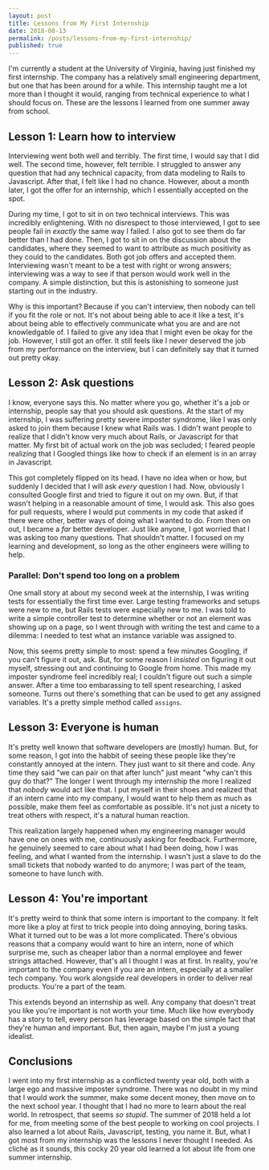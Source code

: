 ```yaml
---
layout: post
title: Lessons from My First Internship
date: 2018-08-13
permalink: /posts/lessons-from-my-first-internship/
published: true
---
```


I'm currently a student at the University of Virginia, having just finished my first internship.  The company has a relatively small engineering department, but one that has been around for a while.  This internship taught me a lot more than I thought it would, ranging from technical experience to what I should focus on.  These are the lessons I learned from one summer away from school.

## Lesson 1: Learn how to interview

Interviewing went both well and terribly.  The first time, I would say that I did well.  The second time, however, felt terrible.  I struggled to answer any question that had any technical capacity, from data modeling to Rails to Javascript.  After that, I felt like I had no chance.  However, about a month later, I got the offer for an internship, which I essentially accepted on the spot.

During my time, I got to sit in on two technical interviews.  This was incredibly enlightening.  With no disrespect to those interviewed, I got to see people fail in *exactly* the same way I failed.  I also got to see them do far better than I had done.  Then, I got to sit in on the discussion about the candidates, where they seemed to want to attribute as much positivity as they could to the candidates.  Both got job offers and accepted them.  Interviewing wasn't meant to be a test with right or wrong answers; interviewing was a way to see if that person would work well in the company.  A simple distinction, but this is astonishing to someone just starting out in the industry.

Why is this important?  Because if you can't interview, then nobody can tell if you fit the role or not.  It's not about being able to ace it like a test, it's about being able to effectively communicate what you are and are not knowledgable of.  I failed to give any idea that I might even be okay for the job.  However, I still got an offer.  It still feels like I never deserved the job from my performance on the interview, but I can definitely say that it turned out pretty okay.

## Lesson 2: Ask questions

I know, everyone says this.  No matter where you go, whether it's a job or internship, people say that you should ask questions.  At the start of my internship, I was suffering pretty severe imposter syndrome, like I was only asked to join them because I knew what Rails was.  I didn't want people to realize that I didn't know very much about Rails, or Javascript for that matter.  My first bit of actual work on the job was secluded; I feared people realizing that I Googled things like how to check if an element is in an array in Javascript.

This got completely flipped on its head.  I have no idea when or how, but suddenly I decided that I will ask *every* question I had.  Now, obviously I consulted Google first and tried to figure it out on my own.  But, if that wasn't helping in a reasonable amount of time, I would ask.  This also goes for pull requests, where I would put comments in my code that asked if there were other, better ways of doing what I wanted to do.  From then on out, I became a *far* better developer.  Just like anyone, I got worried that I was asking too many questions.  That shouldn't matter.  I focused on my learning and development, so long as the other engineers were willing to help.

### Parallel: Don't spend too long on a problem

One small story at about my second week at the internship, I was writing tests for essentially the first time ever.  Large testing frameworks and setups were new to me, but Rails tests were especially new to me.  I was told to write a simple controller test to determine whether or not an element was showing up on a page, so I went through with writing the test and came to a dilemma: I needed to test what an instance variable was assigned to.

Now, this seems pretty simple to most: spend a few minutes Googling, if you can't figure it out, ask.  But, for some reason I *insisted* on figuring it out myself, stressing out and continuing to Google from home.  This made my imposter syndrome feel incredibly real; I couldn't figure out such a simple answer.  After a time too embarassing to tell spent researching, I asked someone.  Turns out there's something that can be used to get any assigned variables.  It's a pretty simple method called `assigns`.

## Lesson 3: Everyone is human

It's pretty well known that software developers are (mostly) human.  But, for some reason, I got into the habbit of seeing these people like they're constantly annoyed at the intern.  They just want to sit there and code.  Any time they said "we can pair on that after lunch" just meant "why can't this guy do that?"  The longer I went through my internship the more I realized that *nobody* would act like that.  I put myself in their shoes and realized that if an intern came into my company, I would want to help them as much as possible, make them feel as comfortable as possible.  It's not just a nicety to treat others with respect, it's a natural human reaction.

This realization largely happened when my engineering manager would have one on ones with me, continuously asking for feedback.  Furthermore, he genuinely seemed to care about what I had been doing, how I was feeling, and what I wanted from the internship.  I wasn't just a slave to do the small tickets that nobody wanted to do anymore; I was part of the team, someone to have lunch with.

## Lesson 4: You're important

It's pretty weird to think that some intern is important to the company.  It felt more like a ploy at first to trick people into doing annoying, boring tasks.  What it turned out to be was a lot more complicated.  There's obvious reasons that a company would want to hire an intern, none of which surprise me, such as cheaper labor than a normal employee and fewer strings attached.  However, that's all I thought I was at first.  In reality, you're important to the company even if you are an intern, especially at a smaller tech company.  You work alongside real developers in order to deliver real products.  You're a part of the team.

This extends beyond an internship as well.  Any company that doesn't treat you like you're important is not worth your time.  Much like how everybody has a story to tell, every person has leverage based on the simple fact that they're human and important.  But, then again, maybe I'm just a young idealist.

## Conclusions

I went into my first internship as a conflicted twenty year old, both with a large ego and massive imposter syndrome.  There was no doubt in my mind that I would work the summer, make some decent money, then move on to the next school year.  I thought that I had no more to learn about the real world.  In retrospect, that seems *so stupid*.  The summer of 2018 held a lot for me, from meeting some of the best people to working on cool projects.  I also learned a lot about Rails, Javascript, testing, you name it.  But, what I got most from my internship was the lessons I never thought I needed.  As cliché as it sounds, this cocky 20 year old learned a lot about life from one summer internship.
